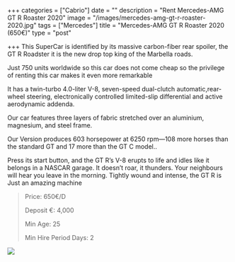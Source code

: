 +++
categories = ["Cabrio"]
date = ""
description = "Rent Mercedes-AMG GT R Roaster 2020"
image = "/images/mercedes-amg-gt-r-roaster-2020.jpg"
tags = ["Mercedes"]
title = "Mercedes-AMG GT R Roaster 2020 (650€)"
type = "post"

+++
This SuperCar is identified by its massive carbon-fiber rear spoiler, the GT R Roadster it is the new drop top king of the Marbella roads.

Just 750 units worldwide so this car does not come cheap so the privilege of renting this car makes it even more remarkable

It has a twin-turbo 4.0-liter V-8, seven-speed dual-clutch automatic,rear-wheel steering, electronically controlled limited-slip differential and active aerodynamic addenda.

Our car features three layers of fabric stretched over an aluminium, magnesium, and steel frame.

Our Version produces 603 horsepower at 6250 rpm—108 more horses than the standard GT and 17 more than the GT C model..

Press its start button, and the GT R’s V-8 erupts to life and idles like it belongs in a NASCAR garage. It doesn’t roar, it thunders. Your neighbours will hear you leave in the morning. Tightly wound and intense, the GT R is Just an amazing machine

> Price: 650€/D
>
> Deposit €: 4,000
>
> Min Age: 25
>
> Min Hire Period Days: 2

[![](/images/boton.png)](https://supercarmarbella.com/contact/ "Book")